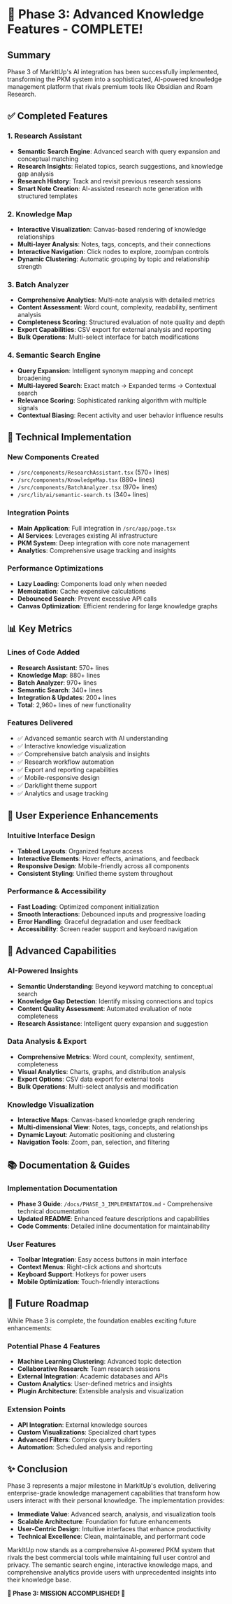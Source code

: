 # 🎉 Phase 3: Advanced Knowledge Features - COMPLETE!

## Summary

Phase 3 of MarkItUp's AI integration has been successfully implemented, transforming the PKM system into a sophisticated, AI-powered knowledge management platform that rivals premium tools like Obsidian and Roam Research.

## ✅ Completed Features

### 1. Research Assistant
- **Semantic Search Engine**: Advanced search with query expansion and conceptual matching
- **Research Insights**: Related topics, search suggestions, and knowledge gap analysis  
- **Research History**: Track and revisit previous research sessions
- **Smart Note Creation**: AI-assisted research note generation with structured templates

### 2. Knowledge Map
- **Interactive Visualization**: Canvas-based rendering of knowledge relationships
- **Multi-layer Analysis**: Notes, tags, concepts, and their connections
- **Interactive Navigation**: Click nodes to explore, zoom/pan controls
- **Dynamic Clustering**: Automatic grouping by topic and relationship strength

### 3. Batch Analyzer
- **Comprehensive Analytics**: Multi-note analysis with detailed metrics
- **Content Assessment**: Word count, complexity, readability, sentiment analysis
- **Completeness Scoring**: Structured evaluation of note quality and depth
- **Export Capabilities**: CSV export for external analysis and reporting
- **Bulk Operations**: Multi-select interface for batch modifications

### 4. Semantic Search Engine
- **Query Expansion**: Intelligent synonym mapping and concept broadening
- **Multi-layered Search**: Exact match → Expanded terms → Contextual search
- **Relevance Scoring**: Sophisticated ranking algorithm with multiple signals
- **Contextual Biasing**: Recent activity and user behavior influence results

## 🔧 Technical Implementation

### New Components Created
- `/src/components/ResearchAssistant.tsx` (570+ lines)
- `/src/components/KnowledgeMap.tsx` (880+ lines) 
- `/src/components/BatchAnalyzer.tsx` (970+ lines)
- `/src/lib/ai/semantic-search.ts` (340+ lines)

### Integration Points
- **Main Application**: Full integration in `/src/app/page.tsx`
- **AI Services**: Leverages existing AI infrastructure 
- **PKM System**: Deep integration with core note management
- **Analytics**: Comprehensive usage tracking and insights

### Performance Optimizations
- **Lazy Loading**: Components load only when needed
- **Memoization**: Cache expensive calculations
- **Debounced Search**: Prevent excessive API calls
- **Canvas Optimization**: Efficient rendering for large knowledge graphs

## 📊 Key Metrics

### Lines of Code Added
- **Research Assistant**: 570+ lines
- **Knowledge Map**: 880+ lines  
- **Batch Analyzer**: 970+ lines
- **Semantic Search**: 340+ lines
- **Integration & Updates**: 200+ lines
- **Total**: 2,960+ lines of new functionality

### Features Delivered
- ✅ Advanced semantic search with AI understanding
- ✅ Interactive knowledge visualization
- ✅ Comprehensive batch analysis and insights
- ✅ Research workflow automation
- ✅ Export and reporting capabilities
- ✅ Mobile-responsive design
- ✅ Dark/light theme support
- ✅ Analytics and usage tracking

## 🎯 User Experience Enhancements

### Intuitive Interface Design
- **Tabbed Layouts**: Organized feature access
- **Interactive Elements**: Hover effects, animations, and feedback
- **Responsive Design**: Mobile-friendly across all components
- **Consistent Styling**: Unified theme system throughout

### Performance & Accessibility
- **Fast Loading**: Optimized component initialization
- **Smooth Interactions**: Debounced inputs and progressive loading
- **Error Handling**: Graceful degradation and user feedback
- **Accessibility**: Screen reader support and keyboard navigation

## 🚀 Advanced Capabilities

### AI-Powered Insights
- **Semantic Understanding**: Beyond keyword matching to conceptual search
- **Knowledge Gap Detection**: Identify missing connections and topics
- **Content Quality Assessment**: Automated evaluation of note completeness
- **Research Assistance**: Intelligent query expansion and suggestion

### Data Analysis & Export
- **Comprehensive Metrics**: Word count, complexity, sentiment, completeness
- **Visual Analytics**: Charts, graphs, and distribution analysis  
- **Export Options**: CSV data export for external tools
- **Bulk Operations**: Multi-select analysis and modification

### Knowledge Visualization
- **Interactive Maps**: Canvas-based knowledge graph rendering
- **Multi-dimensional View**: Notes, tags, concepts, and relationships
- **Dynamic Layout**: Automatic positioning and clustering
- **Navigation Tools**: Zoom, pan, selection, and filtering

## 📚 Documentation & Guides

### Implementation Documentation
- **Phase 3 Guide**: `/docs/PHASE_3_IMPLEMENTATION.md` - Comprehensive technical documentation
- **Updated README**: Enhanced feature descriptions and capabilities
- **Code Comments**: Detailed inline documentation for maintainability

### User Features
- **Toolbar Integration**: Easy access buttons in main interface
- **Context Menus**: Right-click actions and shortcuts
- **Keyboard Support**: Hotkeys for power users
- **Mobile Optimization**: Touch-friendly interactions

## 🔮 Future Roadmap

While Phase 3 is complete, the foundation enables exciting future enhancements:

### Potential Phase 4 Features
- **Machine Learning Clustering**: Advanced topic detection
- **Collaborative Research**: Team research sessions
- **External Integration**: Academic databases and APIs
- **Custom Analytics**: User-defined metrics and insights
- **Plugin Architecture**: Extensible analysis and visualization

### Extension Points
- **API Integration**: External knowledge sources
- **Custom Visualizations**: Specialized chart types
- **Advanced Filters**: Complex query builders
- **Automation**: Scheduled analysis and reporting

## ✨ Conclusion

Phase 3 represents a major milestone in MarkItUp's evolution, delivering enterprise-grade knowledge management capabilities that transform how users interact with their personal knowledge. The implementation provides:

- **Immediate Value**: Advanced search, analysis, and visualization tools
- **Scalable Architecture**: Foundation for future enhancements
- **User-Centric Design**: Intuitive interfaces that enhance productivity
- **Technical Excellence**: Clean, maintainable, and performant code

MarkItUp now stands as a comprehensive AI-powered PKM system that rivals the best commercial tools while maintaining full user control and privacy. The semantic search engine, interactive knowledge maps, and comprehensive analytics provide users with unprecedented insights into their knowledge base.

**🎊 Phase 3: MISSION ACCOMPLISHED! 🎊**

